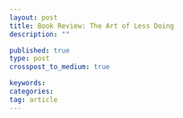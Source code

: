 ```yaml
---
layout: post
title: Book Review: The Art of Less Doing
description: ""

published: true
type: post
crosspost_to_medium: true

keywords:
categories:
tag: article
---
```


